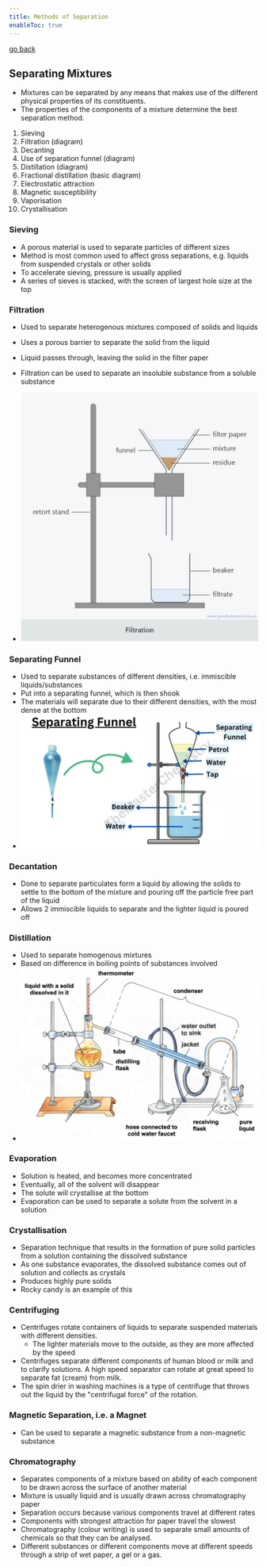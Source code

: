 ```yaml
---
title: Methods of Separation
enableToc: true
---
```


[go back](11Subjects/11Chemistry.md)

## Separating Mixtures
- Mixtures can be separated by any means that makes use of the different physical properties of its constituents.  
- The properties of the components of a mixture determine the best separation method.

1. Sieving
2. Filtration (diagram)
3. Decanting
4. Use of separation funnel (diagram)
5. Distillation (diagram)
6. Fractional distillation (basic diagram)
7. Electrostatic attraction
8. Magnetic susceptibility
9. Vaporisation
10. Crystallisation 

### Sieving
- A porous material is used to separate particles of different sizes
- Method is most common used to affect gross separations, e.g. liquids from suspended crystals or other solids
- To accelerate sieving, pressure is usually applied
- A series of sieves is stacked, with the screen of largest hole size at the top

### Filtration
- Used to separate heterogenous mixtures composed of solids and liquids
- Uses a porous barrier to separate the solid from the liquid
- Liquid passes through, leaving the solid in the filter paper
- Filtration can be used to separate an insoluble substance from a soluble substance
  
- ![](11SubjectImages/filtration-diagram-2714072149.jpg)
### Separating Funnel
- Used to separate substances of different densities, i.e. immiscible liquids/substances
- Put into a separating funnel, which is then shook
- The materials will separate due to their different densities, with the most dense at the bottom
 - ![](11SubjectImages/SeparatingFunnel.png)

### Decantation
- Done to separate particulates form a liquid by allowing the solids to settle to the bottom of the mixture and pouring off the particle free part of the liquid
- Allows 2 immiscible liquids to separate and the lighter liquid is poured off

### Distillation
- Used to separate homogenous mixtures
- Based on difference in boiling points of substances involved 
- ![](11SubjectImages/Distillation.png)

### Evaporation
- Solution is heated, and becomes more concentrated
- Eventually, all of the solvent will disappear
- The solute will crystallise at the bottom
- Evaporation can be used to separate a solute from the solvent in a solution

### Crystallisation
- Separation technique that results in the formation of pure solid particles from a solution containing the dissolved substance
- As one substance evaporates, the dissolved substance comes out of solution and collects as crystals
- Produces highly pure solids
- Rocky candy is an example of this

### Centrifuging
- Centrifuges rotate containers of liquids to separate suspended materials with different densities.
	- The lighter materials move to the outside, as they are more affected by the speed
- Centrifuges separate different components of human blood or milk and to clarify solutions. A high speed separator can rotate at great speed to separate fat (cream) from milk.
- The spin drier in washing machines is a type of centrifuge that throws out the liquid by the "centrifugal force" of the rotation.

### Magnetic Separation, i.e. a Magnet
- Can be used to separate a magnetic substance from a non-magnetic substance

### Chromatography
- Separates components of a mixture based on ability of each component to be drawn across the surface of another material
- Mixture is usually liquid and is usually drawn across chromatography paper
- Separation occurs because various components travel at different rates
- Components with strongest attraction for paper travel the slowest
- Chromatography (colour writing) is used to separate small amounts of chemicals so that they can be analysed.
- Different substances or different components move at different speeds through a strip of wet paper, a gel or a gas.